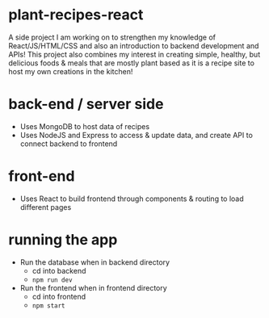 # plant-recipes-react
A side project I am working on to strengthen my knowledge of React/JS/HTML/CSS and also an introduction to backend development and APIs!
This project also combines my interest in creating simple, healthy, but delicious foods & meals that are mostly plant based as it is a recipe site
to host my own creations in the kitchen!

# back-end / server side
- Uses MongoDB to host data of recipes
- Uses NodeJS and Express to access & update data, and create API to connect backend to frontend

# front-end
- Uses React to build frontend through components & routing to load different pages

# running the app
- Run the database when in backend directory
  - cd into backend
  - `npm run dev`
- Run the frontend when in frontend directory 
  - cd into frontend
  - `npm start`
